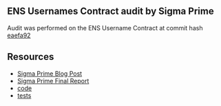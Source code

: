 ## ENS Usernames Contract audit by Sigma Prime
Audit was performed on the ENS Username Contract at commit hash [eaefa92](https://github.com/status-im/ens-usernames/commit/eaefa92a258c784f1df4066e057e8170bcb6ef95#diff-dbff1e6b987cbb9a6b87ea8180c41e72)

## Resources
- [Sigma Prime Blog Post](https://blog.sigmaprime.io/status-ens-review.html)
- [Sigma Prime Final Report](./Sigma_Prime-ENS_Usernames_Report-FInalized.pdf)
- [code](./code)
- [tests](./tests/build)